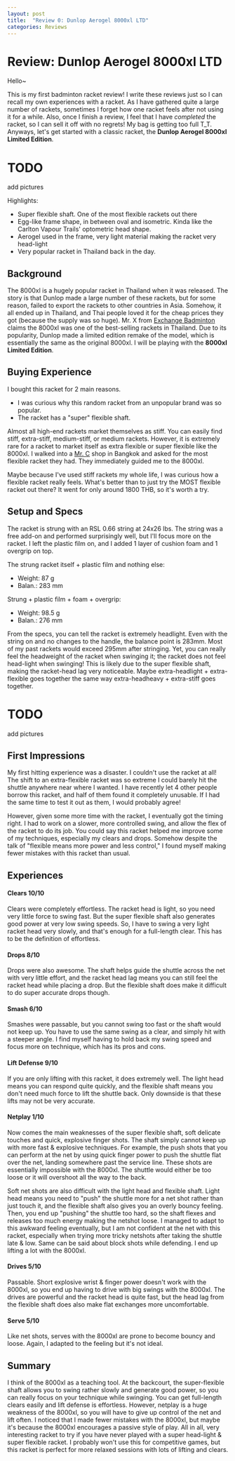 ```yaml
---
layout: post
title:  "Review 0: Dunlop Aerogel 8000xl LTD"
categories: Reviews
---
```


# Review: Dunlop Aerogel 8000xl LTD

Hello~

This is my first badminton racket review! I write these reviews just so I can recall my own experiences with a racket. As I have gathered quite a large number of rackets, sometimes I forget how one racket feels after not using it for a while. Also, once I finish a review, I feel that I have *completed* the racket, so I can sell it off with no regrets! My bag is getting too full T_T. Anyways, let's get started with a classic racket, the __Dunlop Aerogel 8000xl Limited Edition__.

# TODO
add pictures

Highlights:
- Super flexible shaft. One of the most flexible rackets out there
- Egg-like frame shape, in between oval and isometric. Kinda like the Carlton Vapour Trails' optometric head shape. 
- Aerogel used in the frame, very light material making the racket very head-light
- Very popular racket in Thailand back in the day.

## Background

The 8000xl is a hugely popular racket in Thailand when it was released. The story is that Dunlop made a large number of these rackets, but for some reason, failed to export the rackets to other countries in Asia. Somehow, it all ended up in Thailand, and Thai people loved it for the cheap prices they got (because the supply was so huge). Mr. X from [Exchange Badminton](https://www.facebook.com/EXChangeBadminton) claims the 8000xl was one of the best-selling rackets in Thailand. Due to its popularity, Dunlop made a limited edition remake of the model, which is essentially the same as the original 8000xl. I will be playing with the __8000xl Limited Edition__.

## Buying Experience

I bought this racket for 2 main reasons.
- I was curious why this random racket from an unpopular brand was so popular.
- The racket has a "super" flexible shaft.

Almost all high-end rackets market themselves as stiff. You can easily find stiff, extra-stiff, medium-stiff, or medium rackets. However, it is extremely rare for a racket to market itself as extra flexible or super flexible like the 8000xl. I walked into a [Mr. C](https://mrc-sports.com/) shop in Bangkok and asked for the most flexible racket they had. They immediately guided me to the 8000xl. 

Maybe because I've used stiff rackets my whole life, I was curious how a flexible racket really feels. What's better than to just try the MOST flexible racket out there? It went for only around 1800 THB, so it's worth a try.

## Setup and Specs
The racket is strung with an RSL 0.66 string at 24x26 lbs. The string was a free add-on and performed surprisingly well, but I'll focus more on the racket. I left the plastic film on, and I added 1 layer of cushion foam and 1 overgrip on top. 

The strung racket itself + plastic film and nothing else:
- Weight: 87 g
- Balan.: 283 mm

Strung + plastic film + foam + overgrip:
- Weight: 98.5 g
- Balan.: 276 mm

From the specs, you can tell the racket is extremely headlight. Even with the string on and no changes to the handle, the balance point is 283mm. Most of my past rackets would exceed 295mm after stringing. Yet, you can really feel the headweight of the racket when swinging it; the racket does not feel head-light when swinging! This is likely due to the super flexible shaft, making the racket-head lag very noticeable. Maybe extra-headlight + extra-flexible goes together the same way extra-headheavy + extra-stiff goes together.

# TODO
add pictures

## First Impressions
My first hitting experience was a disaster. I couldn't use the racket at all! The shift to an extra-flexible racket was so extreme I could barely hit the shuttle anywhere near where I wanted. I have recently let 4 other people borrow this racket, and half of them found it completely unusable. If I had the same time to test it out as them, I would probably agree!

However, given some more time with the racket, I eventually got the timing right. I had to work on a slower, more controlled swing, and allow the flex of the racket to do its job. You could say this racket helped me improve some of my techniques, especially my clears and drops. Somehow despite the talk of "flexible means more power and less control," I found myself making fewer mistakes with this racket than usual.

## Experiences
#### Clears 10/10
Clears were completely effortless. The racket head is light, so you need very little force to swing fast. But the super flexible shaft also generates good power at very low swing speeds. So, I have to swing a very light racket head very slowly, and that's enough for a full-length clear. This has to be the definition of effortless.

#### Drops 8/10
Drops were also awesome. The shaft helps guide the shuttle across the net with very little effort, and the racket head lag means you can still feel the racket head while placing a drop. But the flexible shaft does make it difficult to do super accurate drops though.

#### Smash 6/10
Smashes were passable, but you cannot swing too fast or the shaft would not keep up. You have to use the same swing as a clear, and simply hit with a steeper angle. I find myself having to hold back my swing speed and focus more on technique, which has its pros and cons.

#### Lift Defense 9/10
If you are only lifting with this racket, it does extremely well. The light head means you can respond quite quickly, and the flexible shaft means you don't need much force to lift the shuttle back. Only downside is that these lifts may not be very accurate.

#### Netplay 1/10
Now comes the main weaknesses of the super flexible shaft, soft delicate touches and quick, explosive finger shots. The shaft simply cannot keep up with more fast & explosive techniques. For example, the push shots that you can perform at the net by using quick finger power to push the shuttle flat over the net, landing somewhere past the service line. These shots are essentially impossible with the 8000xl. The shuttle would either be too loose or it will overshoot all the way to the back. 

Soft net shots are also difficult with the light head and flexible shaft. Light head means you need to "push" the shuttle more for a net shot rather than just touch it, and the flexible shaft also gives you an overly bouncy feeling. Then, you end up "pushing" the shuttle too hard, so the shaft flexes and releases too much energy making the netshot loose. I managed to adapt to this awkward feeling eventually, but I am not confident at the net with this racket, especially when trying more tricky netshots after taking the shuttle late & low. Same can be said about block shots while defending. I end up lifting a lot with the 8000xl.

#### Drives 5/10
Passable. Short explosive wrist & finger power doesn't work with the 8000xl, so you end up having to drive with big swings with the 8000xl. The drives are powerful and the racket head is quite fast, but the head lag from the flexible shaft does also make flat exchanges more uncomfortable.


#### Serve 5/10
Like net shots, serves with the 8000xl are prone to become bouncy and loose. Again, I adapted to the feeling but it's not ideal.

## Summary
I think of the 8000xl as a teaching tool. At the backcourt, the super-flexible shaft allows you to swing rather slowly and generate good power, so you can really focus on your technique while swinging. You can get full-length clears easily and lift defense is effortless. However, netplay is a huge weakness of the 8000xl, so you will have to give up control of the net and lift often. I noticed that I made fewer mistakes with the 8000xl, but maybe it's because the 8000xl encourages a passive style of play. All in all, very interesting racket to try if you have never played with a super head-light & super flexible racket. I probably won't use this for competitive games, but this racket is perfect for more relaxed sessions with lots of lifting and clears. 